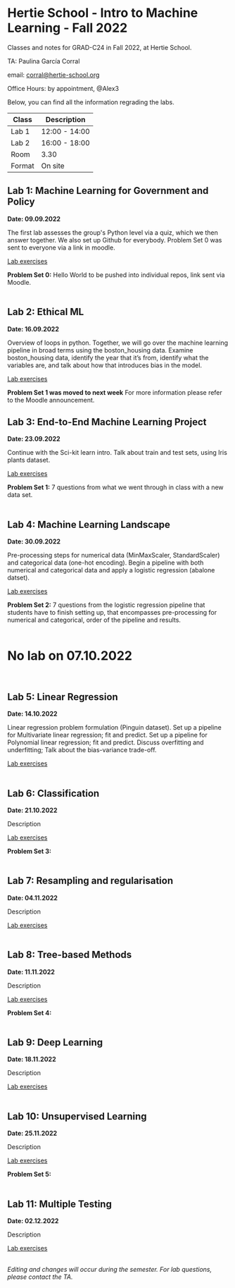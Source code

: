 # Hertie School - Intro to Machine Learning - Fall 2022
Classes and notes for GRAD-C24 in Fall 2022, at Hertie School.

TA: Paulina García Corral

email: corral@hertie-school.org

Office Hours: by appointment, @Alex3

Below, you can find all the information regrading the labs.


| Class       | Description   |
| ----------- | ------------- |
| Lab 1       | 12:00 - 14:00 |
| Lab 2       | 16:00 - 18:00 |
| Room        | 3.30          |
| Format      | On site       |

## Lab 1: Machine Learning for Government and Policy

**Date: 09.09.2022**

The first lab assesses the group's Python level via a quiz, which we then answer together. We also set up Github for everybody. Problem Set 0 was sent to everyone via a link in moodle.

[Lab exercises](https://github.com/Hertie-School-Machine-Learning-F2022/Class_Lab_01)

**Problem Set 0:** Hello World to be pushed into individual repos, link sent via Moodle. <br/><br/>

## Lab 2: Ethical ML

**Date: 16.09.2022**

Overview of loops in python. Together, we will go over the machine learning pipeline in broad terms using the boston_housing data. Examine boston_housing data, identify the year that it’s from, identify what the variables are, and talk about how that introduces bias in the model.

[Lab exercises](https://github.com/Hertie-School-Machine-Learning-F2022/Class_Lab_02/blob/main/Class_Lab_02_GRAD_C24_fall_2022.ipynb)

**Problem Set 1 was moved to next week** For more information please refer to the Moodle announcement.

## Lab 3: End-to-End Machine Learning Project

**Date: 23.09.2022**

Continue with the Sci-kit learn intro. Talk about train and test sets, using Iris plants dataset. 

[Lab exercises](https://github.com/Hertie-School-Machine-Learning-F2022/Class_lab_03)

**Problem Set 1:** 7 questions from what we went through in class with a new data set. <br/><br/>

## Lab 4: Machine Learning Landscape

**Date: 30.09.2022**

Pre-processing steps for numerical data (MinMaxScaler, StandardScaler) and categorical data (one-hot encoding). Begin a pipeline with both numerical and categorical data and apply a logistic regression (abalone datset).

[Lab exercises](https://github.com/Hertie-School-Machine-Learning-F2022/Class_lab_04)

**Problem Set 2:** 7 questions from the logistic regression pipeline that students have to finish setting up, that encompasses pre-processing for numerical and categorical, order of the pipeline and results. <br/><br/>

# **No lab on 07.10.2022**<br/><br/>

## Lab 5: Linear Regression

**Date: 14.10.2022**

Linear regression problem formulation (Pinguin dataset). Set up a pipeline for Multivariate linear regression; fit and predict. Set up a pipeline for Polynomial linear regression; fit and predict. Discuss overfitting and underfitting; Talk about the bias-variance trade-off.

[Lab exercises]() <br/><br/>

## Lab 6: Classification

**Date: 21.10.2022**

Description

[Lab exercises]()

**Problem Set 3:** <br/><br/>

## Lab 7: Resampling and regularisation

**Date: 04.11.2022**

Description

[Lab exercises]() <br/><br/>

## Lab 8: Tree-based Methods

**Date: 11.11.2022**

Description

[Lab exercises]()

**Problem Set 4:**  <br/><br/>

## Lab 9: Deep Learning

**Date: 18.11.2022**

Description

[Lab exercises]() <br/><br/>

## Lab 10: Unsupervised Learning

**Date: 25.11.2022**

Description

[Lab exercises]()

**Problem Set 5:**  <br/><br/>

## Lab 11: Multiple Testing

**Date: 02.12.2022**

Description

[Lab exercises]() <br/><br/>

_Editing and changes will occur during the semester. For lab questions, please contact the TA._
